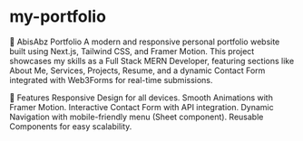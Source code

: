 
# my-portfolio
📌 AbisAbz Portfolio A modern and responsive personal portfolio website built using Next.js, Tailwind CSS, and Framer Motion. This project showcases my skills as a Full Stack MERN Developer, featuring sections like About Me, Services, Projects, Resume, and a dynamic Contact Form integrated with Web3Forms for real-time submissions.

🚀 Features
Responsive Design for all devices.
Smooth Animations with Framer Motion.
Interactive Contact Form with API integration.
Dynamic Navigation with mobile-friendly menu (Sheet component).
Reusable Components for easy scalability.


